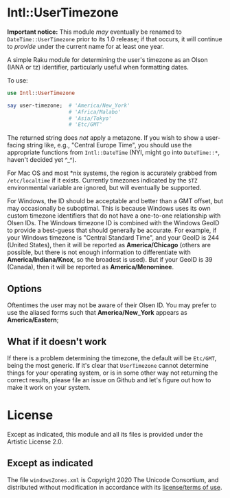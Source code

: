 # Intl::UserTimezone
**Important notice:** This module *may* eventually be renamed to `DateTime::UserTimezone` prior to its 1.0 release; if that occurs, it will continue to *provide* under the current name for at least one year.  

A simple Raku module for determining the user's timezone as an Olson (IANA or tz) identifier, particularly useful when formatting dates.

To use:

```raku
use Intl::UserTimezone

say user-timezone;  # 'America/New_York'
                    # 'Africa/Malabo'
                    # 'Asia/Tokyo'
                    # 'Etc/GMT'
```

The returned string does *not* apply a metazone.
If you wish to show a user-facing string like, e.g., "Central Europe Time", you should use the appropriate functions from `Intl::DateTime` (NYI, might go into `DateTime::*`, haven't decided yet ^_^).

For Mac OS and most *nix systems, the region is accurately grabbed from `/etc/localtime` if it exists. 
Currently timezones indicated by the `$TZ` environmental variable are ignored, but will eventually be supported.

For Windows, the ID should be acceptable and better than a GMT offset, but may occasionally be suboptimal.
This is because Windows uses its own custom timezone identifiers that do not have a one-to-one relationship with Olsen IDs.
The Windows timezone ID is combined with the Windows GeoID to provide a best-guess that should generally be accurate.
For example, if your Windows timezone is "Central Standard Time", and your GeoID is 244 (United States), then it will be reported as **America/Chicago** (others are possible, but there is not enough information to differentiate with **America/Indiana/Knox**, so the broadest is used).
But if your GeoID is 39 (Canada), then it will be reported as **America/Menominee**.

## Options

Oftentimes the user may not be aware of their Olsen ID.
You may prefer to use the aliased forms such that **America/New_York** appears as **America/Eastern**;

## What if it doesn't work

If there is a problem determining the timezone, the default will be `Etc/GMT`, being the most generic.
If it's clear that `UserTimezone` cannot determine things for your operating system, or is in some other way not returning the correct results, please file an issue on Github and let's figure out how to make it work on your system.

# License

Except as indicated, this module and all its files is provided under the Artistic License 2.0.

## Except as indicated

The file `windowsZones.xml` is Copyright 2020 The Unicode Consortium, and distributed without modification in accordance with its [license/terms of use](https://www.unicode.org/copyright.html).
